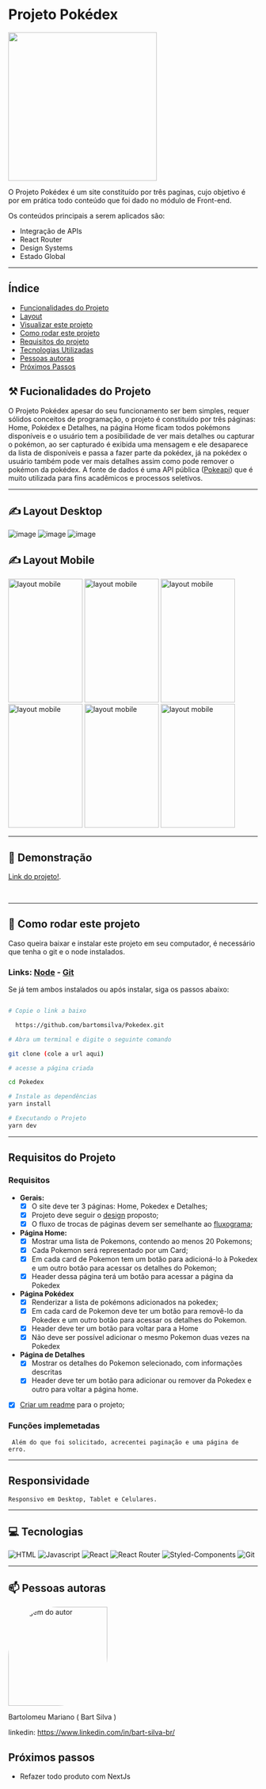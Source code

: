 <span id="home"></span>
# Projeto Pokédex

<img style='width: 300px' src='./public/image/projeto/Pokemon-1.webp'/>

<p>O Projeto Pokédex é um site constituído por três paginas, cujo objetivo é por em prática todo conteúdo que foi dado no módulo de Front-end.</p>

Os conteúdos principais a serem aplicados são:

- Integração de APIs
- React Router
- Design Systems
- Estado Global

<hr/>

## Índice

- <a href="#funcionalidades">Funcionalidades do Projeto</a>
- <a href="#layout">Layout</a>
- <a href="#link">Visualizar este projeto</a>
- <a href="#comorodar">Como rodar este projeto</a>
- <a href="#requisitos">Requisitos do projeto</a>
- <a href="#tecnologias">Tecnologias Utilizadas</a>
- <a href="#author">Pessoas autoras</a>
- <a href="#next">Próximos Passos</a>

<span id='funcionalidades'></span>
## ⚒ Fucionalidades do Projeto

O Projeto Pokédex apesar do seu funcionamento ser bem simples, requer sólidos conceitos de programação, o projeto é constituído por três páginas: Home, Pokédex e Detalhes, na página Home ficam todos pokémons disponíveis e o usuário tem a posibilidade de ver mais detalhes ou capturar o pokémon, ao ser capturado é exibida uma mensagem e ele desaparece da lista de disponíveis e passa a fazer parte da pokédex, já na pokédex o usuário também pode ver mais detalhes assim como pode remover o pokémon da pokédex. A fonte de dados é uma API pública (<a href='https://pokeapi.co/'>Pokeapi</a>) que é muito utilizada para fins acadêmicos e processos seletivos.

<hr/>

<span id="layout"></span>

## ✍ Layout Desktop

![image](public/image/projeto/desktop1.png)
![image](public/image/projeto/desktop2.png)
![image](public/image/projeto/desktop3.png)

## ✍ Layout Mobile

<img style='height: 250px; width:150px; display: inline-block' src='./public/image/projeto/mobile1.jpg' alt='layout mobile'/>
<img style='height: 250px; width:150px; display: inline-block' src='./public/image/projeto/mobile2.jpg' alt='layout mobile' />
<img style='height: 250px; width:150px; display: inline-block' src='./public/image/projeto/mobile3.jpg' alt='layout mobile' />
<img style='height: 250px; width:150px; display: inline-block' src='./public/image/projeto/mobile4.jpg' alt='layout mobile' />
<img style='height: 250px; width:150px; display: inline-block' src='./public/image/projeto/mobile5.jpg' alt='layout mobile' />
<img style='height: 250px; width:150px; display: inline-block' src='./public/image/projeto/mobile6.jpg' alt='layout mobile' />
<hr/>

<span id="link"></span>  
## 🔗 Demonstração<br/>
[Link do projeto!](http://bart-silva-pokedex.surge.sh/).

<br/>
<span id='comorodar'></span>
 
<hr/>

## 📄 Como rodar este projeto

<p>Caso queira baixar e instalar este projeto em seu computador, é necessário que tenha o git e o node instalados.</p>

### Links:  <a href="https://nodejs.org/en">Node</a> - <a href="https://git-scm.com/">Git</a>

<p>Se já tem ambos instalados ou após instalar, siga os passos abaixo:</p>

```bash

# Copie o link a baixo

  https://github.com/bartomsilva/Pokedex.git

# Abra um terminal e digite o seguinte comando

git clone (cole a url aqui)

# acesse a página criada 

cd Pokedex

# Instale as dependências
yarn install

# Executando o Projeto
yarn dev

```

<hr/>

<span id='requisitos'></span>

## Requisitos do Projeto 

### **Requisitos**
- **Gerais:**
	- [x] O site deve ter 3 páginas: Home, Pokedex e Detalhes;
	- [x] Projeto deve seguir o [design](https://www.figma.com/file/KseyA2Ofghiek2Cy3ZaDre/Poked%C3%A9x?t=AEi3zEmWmarf1FbP-0 "design") proposto;
	- [x] O fluxo de trocas de páginas devem ser semelhante ao [fluxograma](https://www.figma.com/proto/KseyA2Ofghiek2Cy3ZaDre/Poked%C3%A9x?page-id=0%3A1&node-id=2%3A2&viewport=358%2C197%2C0.27&scaling=scale-down&starting-point-node-id=2%3A2 "fluxograma");
- **Página Home:**
	- [x]  Mostrar uma lista de Pokemons, contendo ao menos 20 Pokemons;
	- [x] Cada Pokemon será representado por um Card;
	- [x] Em cada card de Pokemon tem um botão para adicioná-lo à Pokedex e um outro botão para acessar os detalhes do Pokemon;
	- [x] Header dessa página terá um botão para acessar a página da Pokedex
- **Página Pokédex**
	- [x] Renderizar a lista de pokémons adicionados na pokedex;
	- [x] Em cada card de Pokemon deve ter um botão para removê-lo da Pokedex e um outro botão para acessar os detalhes do Pokemon.
	- [x] Header deve ter um botão para voltar para a Home
	- [x] Não deve ser possível adicionar o mesmo Pokemon duas vezes na Pokedex
- **Página de Detalhes**
	- [x] Mostrar os detalhes do Pokemon selecionado, com informações descritas
	- [x] Header deve ter um botão para adicionar ou remover da Pokedex e outro para voltar a página home.
- [x] [Criar um readme](https://www.youtube.com/watch?v=1QKwP0SJK-c "Crie um readme") para o projeto;

### Funções implemetadas
```
 Além do que foi solicitado, acrecentei paginação e uma página de erro.
```
<hr/>

## Responsividade

```
Responsivo em Desktop, Tablet e Celulares.
``` 
<hr/>

<span id="tecnologias"></span>
## 💻 Tecnologias

![HTML](https://user-images.githubusercontent.com/106079184/227619911-eb73aabd-7739-47c0-bbcb-e0920902ead3.png)
![Javascript](https://user-images.githubusercontent.com/106079184/227620446-5307c4f2-0af2-4b7d-8696-a17780a13148.png)
![React](https://user-images.githubusercontent.com/106079184/227620813-6e3311e8-9992-407a-8cae-abf2711f1af8.png)
![React Router](https://user-images.githubusercontent.com/106079184/227621258-7a953c29-092e-43e6-a688-5d08279d7818.png)
![Styled-Components](https://user-images.githubusercontent.com/106079184/227621509-7956f644-df78-41b1-a26d-ec88112b7de1.png)
![Git](https://user-images.githubusercontent.com/106079184/227621865-d6fd9ff4-2e10-4f7f-9759-f31c6434b565.png)

<hr/>
<span id="author"></span>

## 📫 Pessoas autoras

<img style="width: 200px; border-radius: 50% 0 " src="https://avatars.githubusercontent.com/u/106079184?s=400&u=753f5466a77193fe7077e495475b242787de0435&v=4" alt="imagem do autor">
<p>Bartolomeu Mariano ( Bart Silva )</p>

linkedin: https://www.linkedin.com/in/bart-silva-br/

<span id='next'></span>
## Próximos passos
- Refazer todo produto com NextJs
